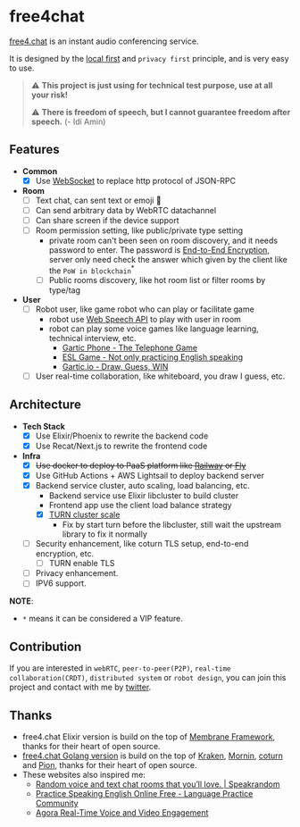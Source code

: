 # free4chat

[free4.chat](https://free4.chat/) is an instant audio conferencing service.

It is designed by the [local first](https://www.inkandswitch.com/local-first/) and `privacy first` principle, and is very easy to use.

> :warning: **This project is just using for technical test purpose, use at all your risk!** 
>
> :warning: **There is freedom of speech, but I cannot guarantee freedom after speech.** (- Idi Amin)

## Features

- **Common**
  - [x] Use [WebSocket](https://developer.mozilla.org/en-US/docs/Web/API/WebSocket) to replace http protocol of JSON-RPC
- **Room**
  - [ ] Text chat, can sent text or emoji 🚩
  - [ ] Can send arbitrary data by WebRTC datachannel
  - [ ] Can share screen if the device support
  - [ ] Room permission setting, like public/private type setting
    - private room can't been seen on room discovery, and it needs password to enter. The password is [End-to-End Encryption](https://blog.excalidraw.com/end-to-end-encryption/), server only need check the answer which given by the client like the `PoW in blockchain`<sup>*</sup>
    - [ ] Public rooms discovery, like hot room list or filter rooms by type/tag
- **User**
  - [ ] Robot user, like game robot who can play or facilitate game
    - robot use [Web Speech API](https://developer.mozilla.org/en-US/docs/Web/API/Web_Speech_API) to play with user in room
    - robot can play some voice games like language learning, technical interview, etc.
      - [Gartic Phone - The Telephone Game](https://garticphone.com/lobby)
      - [ESL Game - Not only practicing English speaking](https://esl.bmpi.dev/)
      - [Gartic.io - Draw, Guess, WIN](https://gartic.io/)
  - [ ] User real-time collaboration, like whiteboard, you draw I guess, etc.
  
## Architecture
- **Tech Stack**
  - [x] Use Elixir/Phoenix to rewrite the backend code
  - [x] Use Recat/Next.js to rewrite the frontend code
- **Infra**
  - [x] ~~Use docker to deploy to PaaS platform like [Railway](https://railway.app/) or [Fly](https://fly.io/)~~ 
  - [x] Use GitHub Actions + AWS Lightsail to deploy backend server
  - [x] Backend service cluster, auto scaling, load balancing, etc.
    - Backend service use Elixir libcluster to build cluster
    - Frontend app use the client load balance strategy
    - [x] [TURN cluster scale](https://github.com/membraneframework/membrane_ice_plugin/issues/20)
      - Fix by start turn before the libcluster, still wait the upstream library to fix it normally
  - [ ] Security enhancement, like coturn TLS setup, end-to-end encryption, etc.
    - [ ] TURN enable TLS
  - [ ] Privacy enhancement.
  - [ ] IPV6 support.

__NOTE__: 
- `*` means it can be considered a VIP feature.

## Contribution

If you are interested in `webRTC`, `peer-to-peer(P2P)`, `real-time collaboration(CRDT)`, `distributed system` or `robot design`, you can join this project and contact with me by [twitter](https://twitter.com/madawei2699).

## Thanks

- free4.chat Elixir version is build on the top of [Membrane Framework](https://github.com/membraneframework), thanks for their heart of open source.
- [free4.chat Golang version](https://github.com/madawei2699/free4chat/tree/golang) is build on the top of [Kraken](https://github.com/bmpi-dev/kraken), [Mornin](https://github.com/lyricat/mornin.fm), [coturn](https://github.com/coturn/coturn) and [Pion](https://github.com/pion), thanks for their heart of open source.
- These websites also inspired me:
  - [Random voice and text chat rooms that you’ll love. | Speakrandom](https://www.speakrandom.com/)
  - [Practice Speaking English Online Free - Language Practice Community](https://www.free4talk.com/)
  - [Agora Real-Time Voice and Video Engagement](https://www.agora.io/en/)
